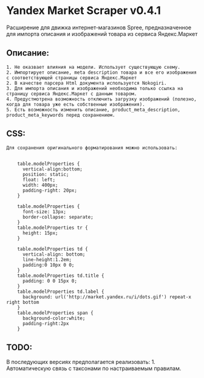Yandex Market Scraper v0.4.1
============================

Расширение для движка интернет-магазинов Spree, предназначенное для импорта описания и изображений товара из сервиса Яндекс.Маркет

Описание:
---------
    1. Не оказвает влияния на модели. Использует существующую схему.
    2. Импортирует описание, meta description товара и все его изображения с соответствующей страницы сервиса Яндекс.Маркет
    2. В качестве парсера Html документа используется Nokogiri.
    3. Для импорта описания и изображений необходима только ссылка на страницу сервиса Яндекс.Маркет с данным товаром.
    4. Предустмотрена возможность отключить загрузку изображений (полезно, когда для товара уже есть собственные изображения).
    5. Есть возможность изменить описание, product_meta_description, product_meta_keywords перед сохранением.

CSS:
----
    Для сохранения оригинального форматирования можно использовать:
<pre><code>
    table.modelProperties {
      vertical-align:bottom;
      position: static;
      float: left;
      width: 400px;
      padding-right: 20px;
    }

    table.modelProperties {
      font-size: 13px;
      border-collapse: separate;
    }
    table.modelProperties tr {
      height: 15px;
    }

    table.modelProperties td {
      vertical-align: bottom;
      line-height:1.2em;
      padding:0 10px 0 0;
    }
    table.modelProperties td.title {
      padding: 0 0 15px 0;
    }
    table.modelProperties td.label {
      background: url('http://market.yandex.ru/i/dots.gif') repeat-x right bottom
    }
    table.modelProperties span {
      background-color:white;
      padding-right:2px
    }</code></pre>

TODO:
-----

В последующих версиях предполагается реализовать:
    1. Автоматическую связь с таксонами по настраиваемым правилам.
